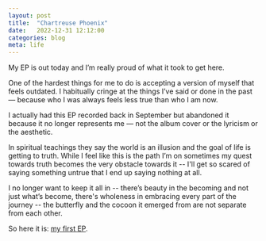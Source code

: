 ```yaml
---
layout: post
title:  "Chartreuse Phoenix"
date:   2022-12-31 12:12:00
categories: blog
meta: life
---
```


My EP is out today and I’m really proud of what it took to get here.

One of the hardest things for me to do is accepting a version of myself that feels outdated. I habitually cringe at the things I’ve said or done in the past — because who I was always feels less true than who I am now.

I actually had this EP recorded back in September but abandoned it because it no longer represents me — not the album cover or the lyricism or the aesthetic.

In spiritual teachings they say the world is an illusion and the goal of life is getting to truth. While I feel like this is the path I’m on sometimes my quest towards truth becomes the very obstacle towards it -- I'll get so scared of saying something untrue that I end up saying nothing at all.

I no longer want to keep it all in -- there’s beauty in the becoming and not just what’s become, there's wholeness in embracing every part of the journey -- the butterfly and the cocoon it emerged from are not separate from each other.

So here it is: [my first EP](https://open.spotify.com/album/2p9qv4jN1kTiUrUNse9inb?si=KENUTmwoTo-xI4rRUKmHKw).
